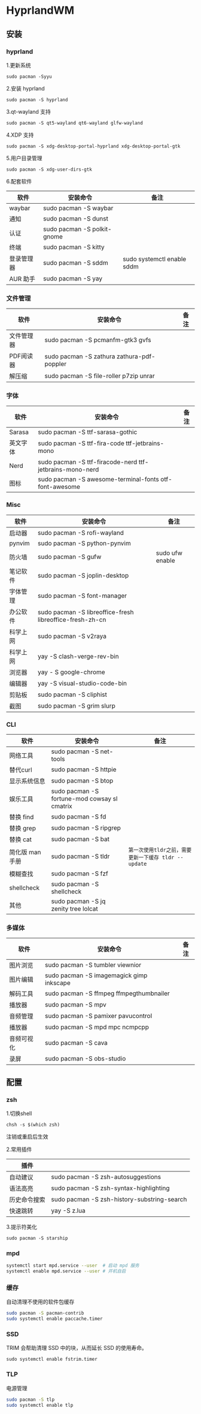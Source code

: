 # HyprlandWM

## 安装

### hyprland

1.更新系统

`sudo pacman -Syyu`

2.安装 hyprland

`sudo pacman -S hyprland`

3.qt-wayland 支持

`sudo pacman -S qt5-wayland qt6-wayland glfw-wayland`

4.XDP 支持

`sudo pacman -S xdg-desktop-portal-hyprland xdg-desktop-portal-gtk`

5.用户目录管理

`sudo pacman -S xdg-user-dirs-gtk`

6.配套软件

| 软件 | 安装命令 | 备注 |
| --- | ------- | --- |
| waybar | sudo pacman -S waybar |     |
| 通知 | sudo pacman -S dunst |     |
| 认证 | sudo pacman -S polkit-gnome |     |
| 终端 | sudo pacman -S kitty |     |
| 登录管理器 | sudo pacman -S sddm | sudo systemctl enable sddm |
| AUR 助手 | sudo pacman -S yay |  |

### 文件管理

| 软件 | 安装命令 | 备注 |
| --- | ------- | --- |
| 文件管理器 | sudo pacman -S pcmanfm-gtk3 gvfs |     |
| PDF阅读器 | sudo pacman -S zathura zathura-pdf-poppler |     |
| 解压缩 | sudo pacman -S file-roller p7zip unrar |     |

### 字体

| 软件 | 安装命令 | 备注 |
| --- | ------- | --- |
| Sarasa | sudo pacman -S ttf-sarasa-gothic | |
| 英文字体 | sudo pacman -S ttf-fira-code ttf-jetbrains-mono | |
| Nerd | sudo pacman -S ttf-firacode-nerd ttf-jetbrains-mono-nerd | |
| 图标 | sudo pacman -S awesome-terminal-fonts otf-font-awesome | |

### Misc

| 软件 | 安装命令 | 备注 |
| --- | ------- | --- |
| 启动器 | sudo pacman -S rofi-wayland |     |
| pynvim | sudo pacman -S python-pynvim |   |
| 防火墙 | sudo pacman -S gufw | sudo ufw enable |
| 笔记软件 | sudo pacman -S joplin-desktop |     |
| 字体管理 | sudo pacman -S font-manager |     |
| 办公软件 | sudo pacman -S libreoffice-fresh libreoffice-fresh-zh-cn | |
| 科学上网 | sudo pacman -S v2raya |     |
| 科学上网 | yay -S clash-verge-rev-bin |     |
| 浏览器 | yay - S google-chrome |     |
| 编辑器 | yay -S visual-studio-code-bin | |
| 剪贴板 | sudo pacman -S cliphist | |
| 截图 | sudo pacman -S grim slurp | |

### CLI

| 软件 | 安装命令 | 备注 |
| --- | ------- | --- |
| 网络工具 | sudo pacman -S net-tools |     |
| 替代curl | sudo pacman -S httpie |     |
| 显示系统信息 | sudo pacman -S btop |     |
| 娱乐工具 | sudo pacman -S fortune-mod cowsay sl cmatrix |     |
| 替换 find | sudo pacman -S fd |     |
| 替换 grep | sudo pacman -S ripgrep |     |
| 替换 cat | sudo pacman -S bat |     |
| 简化版 man 手册 | sudo pacman -S tldr | `第一次使用tldr之前，需要更新一下缓存 tldr --update` |
| 模糊查找 | sudo pacman -S fzf |     |
| shellcheck | sudo pacman -S shellcheck | |
| 其他  | sudo pacman -S jq zenity tree lolcat |     |

### 多媒体

| 软件 | 安装命令 | 备注 |
| --- | ------- | --- |
| 图片浏览 | sudo pacman -S tumbler viewnior |     |
| 图片编辑 | sudo pacman -S imagemagick gimp inkscape |     |
| 解码工具 | sudo pacman -S ffmpeg ffmpegthumbnailer |     |
| 播放器 | sudo pacman -S mpv |     |
| 音频管理 | sudo pacman -S pamixer pavucontrol |     |
| 播放器 | sudo pacman -S mpd mpc ncmpcpp |     |
| 音频可视化 | sudo pacman -S cava | |
| 录屏 | sudo pacman -S obs-studio |     |

## 配置

### zsh

1.切换shell

`chsh -s $(which zsh)`

注销或重启后生效

2.常用插件

| 插件  |     |
| --- | --- |
| 自动建议 | sudo pacman -S zsh-autosuggestions |
| 语法高亮 | sudo pacman -S zsh-syntax-highlighting |
| 历史命令搜索 | sudo pacman -S zsh-history-substring-search |
| 快速跳转 | yay -S z.lua |

3.提示符美化

`sudo pacman -S starship`

### mpd

```bash
systemctl start mpd.service --user  # 启动 mpd 服务
systemctl enable mpd.service --user # 开机自启
```

### 缓存

自动清理不使用的软件包缓存

```bash
sudo pacman -S pacman-contrib
sudo systemctl enable paccache.timer
```

### SSD

TRIM 会帮助清理 SSD 中的块，从而延长 SSD 的使用寿命。

`sudo systemctl enable fstrim.timer`

### TLP

电源管理

```bash
sudo pacman -S tlp
sudo systemctl enable tlp
```
